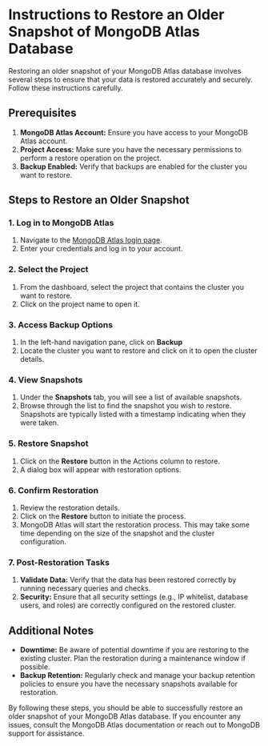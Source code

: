 # Instructions to Restore an Older Snapshot of MongoDB Atlas Database

Restoring an older snapshot of your MongoDB Atlas database involves several steps to ensure that your data is restored accurately and securely. Follow these instructions carefully.

## Prerequisites

1. **MongoDB Atlas Account:** Ensure you have access to your MongoDB Atlas account.
2. **Project Access:** Make sure you have the necessary permissions to perform a restore operation on the project.
3. **Backup Enabled:** Verify that backups are enabled for the cluster you want to restore.

## Steps to Restore an Older Snapshot

### 1. Log in to MongoDB Atlas

1. Navigate to the [MongoDB Atlas login page](https://cloud.mongodb.com/).
2. Enter your credentials and log in to your account.

### 2. Select the Project

1. From the dashboard, select the project that contains the cluster you want to restore.
2. Click on the project name to open it.

### 3. Access Backup Options

1. In the left-hand navigation pane, click on **Backup**
2. Locate the cluster you want to restore and click on it to open the cluster details.

### 4. View Snapshots

1. Under the **Snapshots** tab, you will see a list of available snapshots.
2. Browse through the list to find the snapshot you wish to restore. Snapshots are typically listed with a timestamp indicating when they were taken.

### 5. Restore Snapshot

1. Click on the **Restore** button in the Actions column to restore.
2. A dialog box will appear with restoration options.

### 6. Confirm Restoration

1. Review the restoration details.
2. Click on the **Restore** button to initiate the process.
3. MongoDB Atlas will start the restoration process. This may take some time depending on the size of the snapshot and the cluster configuration.

### 7. Post-Restoration Tasks

1. **Validate Data:** Verify that the data has been restored correctly by running necessary queries and checks.
2. **Security:** Ensure that all security settings (e.g., IP whitelist, database users, and roles) are correctly configured on the restored cluster.

## Additional Notes

- **Downtime:** Be aware of potential downtime if you are restoring to the existing cluster. Plan the restoration during a maintenance window if possible.
- **Backup Retention:** Regularly check and manage your backup retention policies to ensure you have the necessary snapshots available for restoration.

By following these steps, you should be able to successfully restore an older snapshot of your MongoDB Atlas database. If you encounter any issues, consult the MongoDB Atlas documentation or reach out to MongoDB support for assistance.
